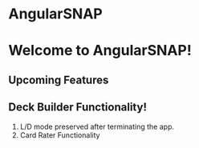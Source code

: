 # AngularSNAP

<h1>Welcome to AngularSNAP!</h1>

## Upcoming Features

<h2>Deck Builder Functionality!</h2>

<ol>
<li>L/D mode preserved after terminating the app.</li>
<li>Card Rater Functionality</li>
</ol>
